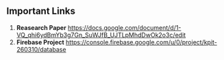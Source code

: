 ## Important Links

1. **Reasearch Paper** https://docs.google.com/document/d/1-VQ_qhi6ydBmYb3g7Gn_SuWJfB_UJTLpMhdDwOk2o3c/edit
2. **Firebase Project** https://console.firebase.google.com/u/0/project/kpit-260310/database 